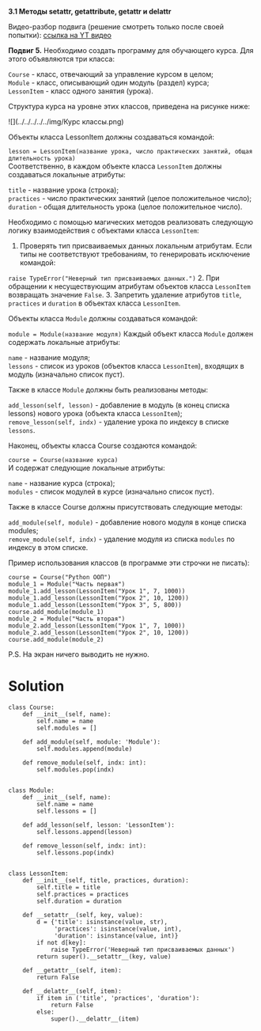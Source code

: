 **3.1 Методы __setattr__, __getattribute__, __getattr__ и __delattr__**

Видео-разбор подвига (решение смотреть только после
своей попытки): [ссылка на YT видео](https://youtu.be/7b8d5zqiiAM)

**Подвиг 5.** Необходимо создать программу для 
обучающего курса. Для этого объявляются три класса:

`Course` - класс, отвечающий за управление курсом в целом;\
`Module` - класс, описывающий один модуль (раздел) курса;\
`LessonItem` - класс одного занятия (урока).

Структура курса на уровне этих классов, приведена
на рисунке ниже:

![](../../../../../img/Курс классы.png)

Объекты класса LessonItem должны создаваться командой:

`lesson = LessonItem(название урока, число практических
занятий, общая длительность урока)`\
Соответственно, в каждом объекте класса `LessonItem`
должны создаваться локальные атрибуты:

`title` - название урока (строка);\
`practices` - число практических занятий (целое 
положительное число);\
`duration` - общая длительность урока (целое
положительное число).

Необходимо с помощью магических методов реализовать
следующую логику взаимодействия с объектами класса `LessonItem`:

1. Проверять тип присваиваемых данных локальным 
атрибутам. Если типы не соответствуют требованиям,
то генерировать исключение командой:

`raise TypeError("Неверный тип присваиваемых данных.")`
2. При обращении к несуществующим атрибутам объектов
класса `LessonItem` возвращать значение `False`.
3. Запретить удаление атрибутов `title`, `practices`
и `duration` в объектах класса `LessonItem`.

Объекты класса `Module` должны создаваться командой:

`module = Module(название модуля)`
Каждый объект класса `Module` должен содержать
локальные атрибуты:

`name` - название модуля;\
`lessons` - список из уроков (объектов класса `LessonItem`), 
входящих в модуль (изначально список пуст).

Также в классе `Module` должны быть реализованы методы:

`add_lesson(self, lesson)` - добавление в модуль (в 
конец списка lessons) нового урока (объекта класса `LessonItem`);\
`remove_lesson(self, indx)` - удаление урока по индексу
в списке `lessons`.

Наконец, объекты класса Course создаются командой:

`course = Course(название курса)`\
И содержат следующие локальные атрибуты:

`name` - название курса (строка);\
`modules` - список модулей в курсе (изначально список пуст).

Также в классе Course должны присутствовать следующие методы:

`add_module(self, module)` - добавление нового модуля
в конце списка modules;\
`remove_module(self, indx)` - удаление модуля из списка 
`modules` по индексу в этом списке.

Пример использования классов (в программе эти строчки не писать):
```
course = Course("Python ООП")
module_1 = Module("Часть первая")
module_1.add_lesson(LessonItem("Урок 1", 7, 1000))
module_1.add_lesson(LessonItem("Урок 2", 10, 1200))
module_1.add_lesson(LessonItem("Урок 3", 5, 800))
course.add_module(module_1)
module_2 = Module("Часть вторая")
module_2.add_lesson(LessonItem("Урок 1", 7, 1000))
module_2.add_lesson(LessonItem("Урок 2", 10, 1200))
course.add_module(module_2)
```
P.S. На экран ничего выводить не нужно. 

# Solution

```
class Course:
    def __init__(self, name):
        self.name = name
        self.modules = []

    def add_module(self, module: 'Module'):
        self.modules.append(module)

    def remove_module(self, indx: int):
        self.modules.pop(indx)


class Module:
    def __init__(self, name):
        self.name = name
        self.lessons = []

    def add_lesson(self, lesson: 'LessonItem'):
        self.lessons.append(lesson)

    def remove_lesson(self, indx: int):
        self.lessons.pop(indx)


class LessonItem:
    def __init__(self, title, practices, duration):
        self.title = title
        self.practices = practices
        self.duration = duration

    def __setattr__(self, key, value):
        d = {'title': isinstance(value, str),
             'practices': isinstance(value, int),
             'duration': isinstance(value, int)}
        if not d[key]:
            raise TypeError('Неверный тип присваиваемых данных')
        return super().__setattr__(key, value)

    def __getattr__(self, item):
        return False

    def __delattr__(self, item):
        if item in ('title', 'practices', 'duration'):
            return False
        else:
            super().__delattr__(item)
```
